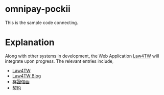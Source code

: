 # omnipay-pockii
This is the sample code connecting. 

Explanation
======
Along with other systems in development, the Web Application [Law4TW](https://law4tw.com) will integrate upon progress. The relevant entries include, 

* [Law4TW](https://law4tw.com)
* [Law4TW Blog](https://law4tw.com/blog)
* [存證信函](https://law4tw.com/doc/4)
* [契約](https://law4tw.com/doc)

